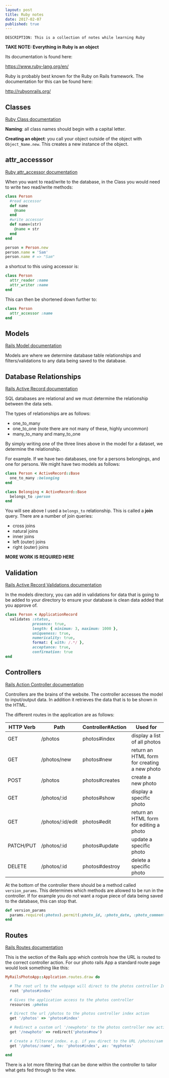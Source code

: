 ```yaml
---
layout: post
title: Ruby notes
date: 2017-02-07
published: true
---
```


    DESCRIPTION: This is a collection of notes while learning Ruby

**TAKE NOTE: Everything in Ruby is an object**

Its documentation is found here:

<https://www.ruby-lang.org/en/>

Ruby is probably best known for the Ruby on Rails framework. The documentation for this can be found here:

<http://rubyonrails.org/>

## Classes

[Ruby Class documentation](https://ruby-doc.org/core-2.2.0/Class.html)

**Naming**: all class names should begin with a capital letter.

**Creating an object**: you call your object outside of the object with `Object_Name.new`. This creates a new instance of the object.

## attr_accesssor

[Ruby attr_accessor documentation](http://ruby-doc.org/core-2.0.0/Module.html#method-i-attr_accessor)

When you want to read/write to the database, in the Class you would need to write two read/write methods:

```ruby
class Person
  #read accessor
  def name
    @name
  end
  #write accessor
  def name=(str)
    @name = str
  end
end

person = Person.new
person.name = 'Sam'
person.name # => "Sam"
```

a shortcut to this using accessor is:

```ruby
class Person
  attr_reader :name
  attr_writer :name
end
```

This can then be shortened down further to:

```ruby
class Person
  attr_accessor :name
end
```

## Models

[Rails Model documentation](http://guides.rubyonrails.org/active_model_basics.html)

Models are where we determine database table relationships and filters/validations to any data being saved to the database.

## Database Relationships

[Rails Active Record documentation](http://guides.rubyonrails.org/association_basics.html)

SQL databases are relational and we must determine the relationship between the data sets.

The types of relationships are as follows:

- one_to_many
- one_to_one (note there are not many of these, highly uncommon)
- many_to_many and many_to_one

By simply writing one of the three lines above in the model for a dataset, we determine the relationship.

For example. If we have two databases, one for a persons belongings, and one for persons. We might have two models as follows:

```ruby
class Person < ActiveRecord::Base
  one_to_many :belonging
end
```

```ruby
class Belonging < ActiveRecord::Base
  belongs_to :person
end
```

You will see above I used a `belongs_to` relationship. This is called a **join** query. There are a number of join queries:

- cross joins
- natural joins
- inner joins
- left (outer) joins
- right (outer) joins

**MORE WORK IS REQUIRED HERE**

## Validation

[Rails Active Record Validations documentation](http://guides.rubyonrails.org/active_record_validations.html)

In the models directory, you can add in validations for data that is going to be added to your directory to ensure your database is clean data added that you approve of.

```ruby
class Person < ApplicationRecord
  validates :status,
            presence: true,
            length: { minimum: 3, maximum: 1000 },
            uniqueness: true,
            numericality: true,
            format: { with: /.*/ },
            acceptance: true,
            confirmation: true
end
```

## Controllers

[Rails Action Controller documentation](http://guides.rubyonrails.org/action_controller_overview.html)

Controllers are the brains of the website. The controller accesses the model to input/output data. In addition it retrieves the data that is to be shown in the HTML.

The different routes in the application are as follows:

| HTTP Verb     | Path            | Controller#Action | Used for |
| ------------- | --------------- | ----------------- | ---------|
| GET           | /photos         | photos#index      | display a list of all photos |
| GET           | /photos/new     | photos#new        | return an HTML form for creating a new photo |
| POST          | /photos         | photos#creates    | create a new photo |
| GET           | /photos/:id     | photos#show       | display a specific photo |
| GET           | /photos/:id/edit| photos#edit       | return an HTML form for editing a photo |
| PATCH/PUT     | /photos/:id     | photos#update     | update a specific photo |
| DELETE        | /photos/:id     | photos#destroy    | delete a specific photo |

At the bottom of the controller there should be a method called `version_params`. This determines which methods are allowed to be run in the controller. If for example you do not want a rogue piece of data being saved to the database, this can stop that.

```ruby
def version_params
  params.require(:photos).permit(:photo_id, :photo_date, :photo_commentary)
end
```

## Routes

[Rails Routes documentation](http://guides.rubyonrails.org/routing.html)

This is the section of the Rails app which controls how the URL is routed to the correct controller action. For our photo rails App a standard route page would look something like this:

```ruby
MyRailsPhotoApp::Applcation.routes.draw do

  # The root url to the webpage will direct to the photos controller Index action
  root 'photos#index'

  # Gives the application access to the photos controller
  resources :photos

  # Direct the url /photos to the photos controller index action
  get '/photos' => 'photos#index'

  # Redirect a custom url '/newphoto' to the photos controller new action
  get '/newphoto' => redirect('photos#new')

  # Create a filtered index. e.g. if you direct to the URL /photos/sam this would filter the index page to an index of just my photos.
  get '/photos/:name', to: 'photos#index', as: 'myphotos'

end
```

There is a lot more filtering that can be done within the controller to tailor what gets fed through to the view.
